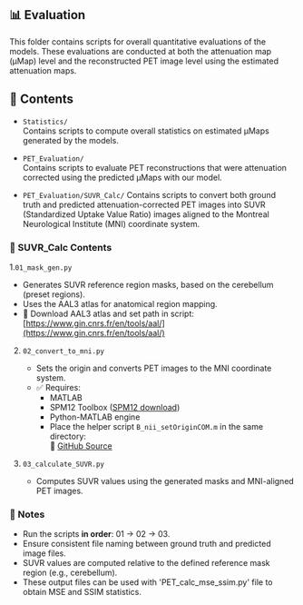 ## 📊 Evaluation

This folder contains scripts for overall quantitative evaluations of the models.
These evaluations are conducted at both the attenuation map (μMap) level and the reconstructed PET image level using the estimated attenuation maps.

## 📂 Contents

- `Statistics/`  
  Contains scripts to compute overall statistics on estimated μMaps generated by the models.  

- `PET_Evaluation/`  
  Contains scripts to evaluate PET reconstructions that were attenuation corrected using the predicted μMaps with our model.

- `PET_Evaluation/SUVR_Calc/`
  Contains scripts to convert both ground truth and predicted attenuation-corrected PET images into SUVR (Standardized Uptake Value Ratio) images aligned to the Montreal Neurological Institute (MNI) coordinate system.

### 📂 SUVR_Calc Contents

1.`01_mask_gen.py`  
   - Generates SUVR reference region masks, based on the cerebellum (preset regions).
   - Uses the AAL3 atlas for anatomical region mapping.  
   - 🔗 Download AAL3 atlas and set path in script: [https://www.gin.cnrs.fr/en/tools/aal/](https://www.gin.cnrs.fr/en/tools/aal/)

2. `02_convert_to_mni.py` 
   - Sets the origin and converts PET images to the MNI coordinate system.
   - ✅ Requires:
     - MATLAB
     - SPM12 Toolbox ([SPM12 download](https://www.fil.ion.ucl.ac.uk/spm/software/spm12/))
     - Python-MATLAB engine
     - Place the helper script `B_nii_setOriginCOM.m` in the same directory:  
       🔗 [GitHub Source](https://github.com/GIGA-Consciousness/COFFEE_BREAK_FDGPET/blob/main/private/B_nii_setOriginCOM.m)

3. `03_calculate_SUVR.py` 
   - Computes SUVR values using the generated masks and MNI-aligned PET images.
  
### 📌 Notes

- Run the scripts **in order**: 01 → 02 → 03.
- Ensure consistent file naming between ground truth and predicted image files.
- SUVR values are computed relative to the defined reference mask region (e.g., cerebellum).
- These output files can be used with 'PET_calc_mse_ssim.py' file to obtain MSE and SSIM statistics. 
